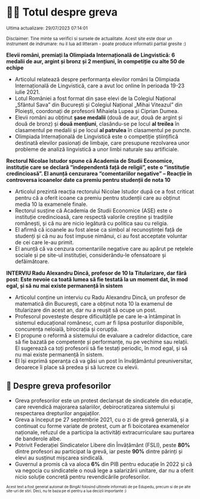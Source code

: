 # 👩‍🏫 Totul despre greva
<sub>Ultima actualizare: 29/07/2023 07:14:01</sub>

<sub>Disclaimer: Tine minte sa verifici si sursele de actualitate. Acest site este doar un instrument de indrumare: nu il lua ad litteram - poate produce informatii partial gresite :)</sub>

**Elevii români, premiați la Olimpiada Internațională de Lingvistică: 6 medalii de aur, argint și bronz și 2 mențiuni, în competiție cu alte 50 de echipe**

- Articolul relatează despre performanța elevilor români la Olimpiada Internațională de Lingvistică, care a avut loc online în perioada 19-23 iulie 2021.
- Lotul României a fost format din șase elevi de la Colegiul Național „Sfântul Sava” din București și Colegiul Național „Mihai Viteazul” din Ploiești, coordonați de profesorii Mihaiela Lupea și Ciprian Dumea.
- Elevii români au obținut **șase medalii** (două de aur, două de argint și două de bronz) și **două mențiuni**, clasându-se pe locul **al treilea** în clasamentul pe medalii și pe locul **al patrulea** în clasamentul pe puncte.
- Olimpiada Internațională de Lingvistică este o competiție științifică destinată elevilor pasionați de limbaje, care presupune rezolvarea unor probleme de analiză lingvistică a unor limbi naturale sau artificiale.

**Rectorul Nicolae Istudor spune că Academia de Studii Economice, instituție care se declară “independentă față de religii”, este o “instituție credincioasă”. El anunță cenzurarea “comentariilor negative”  – Reacție în controversa icoanelor date ca premiu pentru studenții de nota 10**

- Articolul prezintă reacția rectorului Nicolae Istudor după ce a fost criticat pentru că a oferit icoane ca premiu pentru studenții care au obținut media 10 la examenele finale.
- Rectorul susține că Academia de Studii Economice (ASE) este o instituție credincioasă, care respectă valorile creștine și tradițiile românești, și că nu are nicio legătură cu politica sau cu religia.
- El afirmă că icoanele au fost alese ca simbol al recunoștinței față de studenți și că nu au fost impuse nimănui, ci au fost acceptate voluntar de cei care le-au primit.
- El anunță că va cenzura comentariile negative care au apărut pe rețelele sociale și pe site-ul instituției, considerându-le ofensatoare și defăimătoare.

**INTERVIU Radu Alexandru Dincă, profesor de 10 la Titularizare, dar fără post: Este nevoie ca toată lumea să fie testată la un moment dat, în mod egal, și să nu mai existe permanență în sistem**

- Articolul conține un interviu cu Radu Alexandru Dincă, un profesor de matematică din București, care a obținut nota 10 la examenul de titularizare din acest an, dar nu a reușit să ocupe un post.
- Profesorul povestește despre dificultățile pe care le-a întâmpinat în sistemul educațional românesc, cum ar fi lipsa posturilor disponibile, concurența neloială, birocrația și corupția.
- El propune o reformă a sistemului de evaluare a cadrelor didactice, care să fie bazată pe competențe și performanțe, nu pe vechime sau relații. El sugerează ca toți profesorii să fie testați periodic, în mod egal, și să nu mai existe permanență în sistem.
- El își exprimă speranța că va găsi un post în învățământul preuniversitar, deoarece îi place să predea și să lucreze cu elevii.

## 🏫 Despre greva profesorilor

- Greva profesorilor este un protest declanșat de sindicatele din educație, care revendică majorarea salariilor, debirocratizarea sistemului și respectarea drepturilor angajaților.
- Greva a început pe 27 septembrie 2021, cu o zi de grevă generală, și a continuat cu forme variate de protest, cum ar fi boicotarea examenelor naționale, refuzul de a participa la activități extracurriculare sau purtarea de banderole albe.
- Potrivit Federației Sindicatelor Libere din Învățământ (FSLI), peste **80%** dintre profesori au participat la grevă, iar peste **90%** dintre părinți și elevi au susținut mișcarea sindicală.
- Guvernul a promis că va aloca **6%** din PIB pentru educație în 2022 și că va negocia cu sindicatele o nouă lege a salarizării unitare, dar nu a oferit nicio soluție concretă pentru revendicările profesorilor.


<sub><sub>Acest text a fost generat automat de BingAI folosind ultimele informatii de pe Edupedu, precum si de pe alte site-uri de stiri. Deci, nu te baza pe el pentru a lua decizii importante :)</sub></sub>